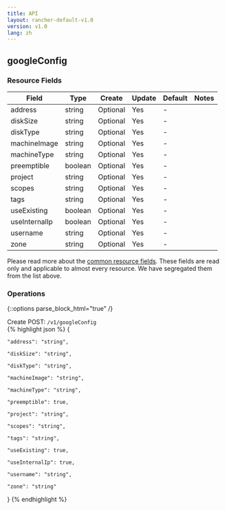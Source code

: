```yaml
---
title: API
layout: rancher-default-v1.0
version: v1.0
lang: zh
---
```


## googleConfig



### Resource Fields

Field | Type | Create | Update | Default | Notes
---|---|---|---|---|---
address | string | Optional | Yes | - | 
diskSize | string | Optional | Yes | - | 
diskType | string | Optional | Yes | - | 
machineImage | string | Optional | Yes | - | 
machineType | string | Optional | Yes | - | 
preemptible | boolean | Optional | Yes | - | 
project | string | Optional | Yes | - | 
scopes | string | Optional | Yes | - | 
tags | string | Optional | Yes | - | 
useExisting | boolean | Optional | Yes | - | 
useInternalIp | boolean | Optional | Yes | - | 
username | string | Optional | Yes | - | 
zone | string | Optional | Yes | - | 


Please read more about the [common resource fields]({{site.baseurl}}/rancher/{{page.version}}/{{page.lang}}/api/common/). 
These fields are read only and applicable to almost every resource. We have segregated them from the list above.


### Operations
{::options parse_block_html="true" /}



<div class="action">
<span class="header">
Create
<span class="headerright">POST:  <code>/v1/googleConfig</code></span></span>
<div class="action-contents">
{% highlight json %} 
{

	"address": "string",

	"diskSize": "string",

	"diskType": "string",

	"machineImage": "string",

	"machineType": "string",

	"preemptible": true,

	"project": "string",

	"scopes": "string",

	"tags": "string",

	"useExisting": true,

	"useInternalIp": true,

	"username": "string",

	"zone": "string"

} 
{% endhighlight %}
</div>
</div>










